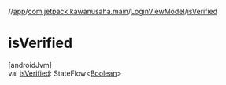 //[app](../../../index.md)/[com.jetpack.kawanusaha.main](../index.md)/[LoginViewModel](index.md)/[isVerified](is-verified.md)

# isVerified

[androidJvm]\
val [isVerified](is-verified.md): StateFlow&lt;[Boolean](https://kotlinlang.org/api/latest/jvm/stdlib/kotlin/-boolean/index.html)&gt;
